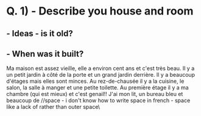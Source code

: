 # Q. 1) - Describe you house and room
 ## - Ideas - is it old?
 ##        - When was it built?

Ma maison est assez vieille, elle a environ cent ans et c'est très beau. Il y a un petit jardin à côté de la porte et un grand jardin derrière. Il y a beaucoup d'étages mais elles sont minces. Au rez-de-chausée il y a la cuisine, le salon, la salle à manger et une petite toilette. Au première étage il y a ma chambre (qui est mieux) et c'est genail!! J'ai mon lit, un bureau bleu et beaucoup de //space - i don't know how to write space in french - space like a lack of rather than outer space\\

